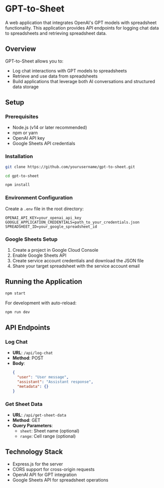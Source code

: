 # GPT-to-Sheet

A web application that integrates OpenAI's GPT models with spreadsheet functionality. This application provides API endpoints for logging chat data to spreadsheets and retrieving spreadsheet data.

## Overview

GPT-to-Sheet allows you to:
- Log chat interactions with GPT models to spreadsheets
- Retrieve and use data from spreadsheets
- Build applications that leverage both AI conversations and structured data storage

## Setup

### Prerequisites
- Node.js (v14 or later recommended)
- npm or yarn
- OpenAI API key
- Google Sheets API credentials

### Installation

```bash
git clone https://github.com/yourusername/gpt-to-sheet.git
```

```bash
cd gpt-to-sheet
```

```bash
npm install
```

### Environment Configuration

Create a `.env` file in the root directory:

```
OPENAI_API_KEY=your_openai_api_key
GOOGLE_APPLICATION_CREDENTIALS=path_to_your_credentials.json
SPREADSHEET_ID=your_google_spreadsheet_id
```

### Google Sheets Setup
1. Create a project in Google Cloud Console
2. Enable Google Sheets API
3. Create service account credentials and download the JSON file
4. Share your target spreadsheet with the service account email

## Running the Application

```bash
npm start
```

For development with auto-reload:

```bash
npm run dev
```

## API Endpoints

### Log Chat
- **URL**: `/api/log-chat`
- **Method**: POST
- **Body**:
  ```json
  {
    "user": "User message",
    "assistant": "Assistant response",
    "metadata": {}
  }
  ```

### Get Sheet Data
- **URL**: `/api/get-sheet-data`
- **Method**: GET
- **Query Parameters**: 
  - `sheet`: Sheet name (optional)
  - `range`: Cell range (optional)

## Technology Stack

- Express.js for the server
- CORS support for cross-origin requests
- OpenAI API for GPT integration
- Google Sheets API for spreadsheet operations
